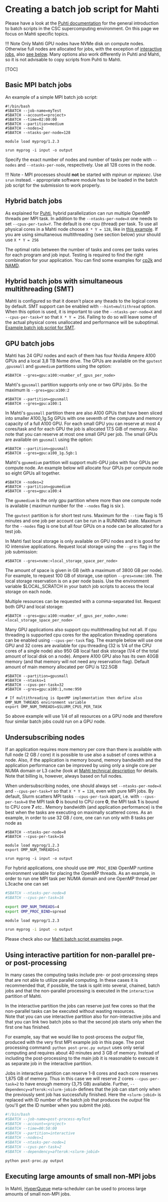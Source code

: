 # Creating a batch job script for Mahti

Please have a look at the [Puhti documentation](creating-job-scripts-puhti.md)
for the general introduction to batch scripts in the CSC supercomputing
environment. On this page we focus on Mahti specific topics.

!!! Note
    Only Mahti GPU nodes have NVMe disk on compute nodes.  
    Otherwise full nodes are allocated for jobs,
    with the exception of [interactive jobs](../interactive-usage/#sinteractive-in-mahti), also
    [see below](#using-interactive-partition-for-non-parallel-pre-or-post-processing). Many options also work
    differently in Puhti and Mahti, so it is not advisable to copy scripts from Puhti
    to Mahti.

[TOC]


## Basic MPI batch jobs

An example of a simple MPI batch job script:
```
#!/bin/bash
#SBATCH --job-name=myTest
#SBATCH --account=<project>
#SBATCH --time=02:00:00
#SBATCH --partition=medium
#SBATCH --nodes=2
#SBATCH --ntasks-per-node=128

module load myprog/1.2.3

srun myprog -i input -o output
```

Specify the exact number of nodes and number of tasks per node  with
`--nodes` and `--ntasks-per-node`, respectively. Use all 128 cores in
the node.

!!! Note
    - MPI processes should **not** be started with _mpirun_ or _mpiexec_. Use `srun` instead.
    - appropriate software module has to be loaded in the batch job script for the submission to
      work properly.

## Hybrid batch jobs

As explained for [Puhti](../creating-job-scripts-puhti/#hybrid-batch-jobs), hybrid
parallelization can run multiple OpenMP threads per MPI task. In addition to the
`--ntasks-per-node=X` one needs to set `--cpus-per-task=Y`. The default is one cpu
(thread) per task. To use all physical cores in a Mahti node choose `X * Y = 128`,
like in [this example](../example-job-scripts-mahti#mpi-openmp).
If you are using simultaneous multithreading (see section below) your should use `X * Y = 256`

The optimal ratio between the number of tasks and cores per tasks varies for each
program and job input. Testing is required to find the right combination for your
application. You can find some examples for
[cp2k](../../../apps/cp2k/#performance-notes) and
[NAMD](../../../apps/namd/#performance-considerations).

## Hybrid batch jobs with simultaneous multithreading (SMT)

Mahti is configured so that it doesn't place any theads to the logical cores
by default. SMT support can be enabled with `--hint=multithread` option.
When this option is used, it is important to use the `--ntasks-per-node=X` and
`--cpus-per-task=Y` so that `X * Y = 256`. Failing to do so will leave some of the
actual physical cores unallocated and performance will be suboptimal.
[Example batch job script for SMT](../example-job-scripts-mahti#mpi-openmp-with-simultaneous-multithreading).

## GPU batch jobs

Mahti has 24 GPU nodes and each of them has four Nvidia Ampere A100 GPUs and a local 3,8 TB Nvme drive. 
The GPUs are available on the `gputest` ,`gpusmall` and `gpumedium` partitions using the option:
```
#SBATCH --gres=gpu:a100:<number_of_gpus_per_node>
```
Mahti's `gpusmall` partition supports only one or two GPU jobs. So the maximum is `--gres=gpu:a100:2`
```
#SBATCH --partition=gpusmall
#SBATCH --gres=gpu:a100:1
```

In Mahti's `gpusmall` partition there are also A100 GPUs that have been sliced into smaller A100_1g.5g GPUs 
with one seventh of the compute and memory capacity of a full A100 GPU.  For each small GPU you can reserve 
at most 4 cores/task and for each GPU the job is allocated 17.5 GiB of memory. Also note that you can reserve 
at most one small GPU per job. The small GPUs are available on `gpusmall` using the option:
```
#SBATCH --partition=gpusmall
#SBATCH --gres=gpu:a100_1g.5gb:1
```



Mahti's `gpumedium` partition will support multi-GPU jobs with four GPUs per compute node. 
An example below will allocate four GPUs per compute node so eight GPUs all together. 
```
#SBATCH --nodes=2
#SBATCH --partition=gpumedium
#SBATCH --gres=gpu:a100:4
```
The `gpumedium` is the only gpu partition where more than one compute node is available ( maximun number for the `--nodes` flag is six ).

The `gputest` partition is for short test runs. Maximum for the `--time` flag is 15 minutes and one job per account can be run in a RUNNING state.
Maximum for the  `--nodes` flag is one but all four GPUs on a node can be allocated for a test job.

In Mahti fast local storage is only available on GPU nodes and it is good for IO intensive applications.
Request local storage using the `--gres` flag in the job submission:
```
#SBATCH --gres=nvme:<local_storage_space_per_node>
```
The amount of space is given in GB (with a maximum of 3800 GB per node). For example, to request 100 GB of storage, use option `--gres=nvme:100`. The local storage reservation is on a per node basis. Use the environment variable $LOCAL_SCRATCH in your batch job scripts to access the local storage on each node.

Multiple resources can be requested with a comma-separated list.
Request both GPU and local storage:
```
#SBATCH --gres=gpu:a100:<number_of_gpus_per_node>,nvme:<local_storage_space_per_node>
```
Many GPU applications also support cpu multithreading but not all. If cpu threading is supported cpu cores for the application threading operations can be enabled using `--cpus-per-task` flag. The example below will use one GPU and 32 cores are available for cpu threading (32 is 1/4 of the CPU cores of a single node) also 950 GB local fast disk storage (1/4 of the total amount of local disk on a node). Ampere A100 GPU also has its own 40GB memory (and that memory will not need any reservation flag). Default amount of main memory allocated per GPU is 122.5GB
```
#SBATCH --partition=gpusmall
#SBATCH --ntasks=1
#SBATCH --cpus-per-task=32
#SBATCH --gres=gpu:a100:1,nvme:950

# If multithreading is OpenMP implementation then define also OMP_NUM_THREADS environment variable
export OMP_NUM_THREADS=$SLURM_CPUS_PER_TASK
```
So above example will use 1/4 of all resources on a GPU node and therefore four similar batch jobs could run on a GPU node.


## Undersubscribing nodes

If an application requires more memory per core than there is available
with full node (2 GB / core) it is possible to use also a subset of
cores within a node. Also, if the application is memory bound, memory
bandwidth and the application performance can be improved by using
only a single core per NUMA domain or L3 cache (look at
[Mahti technical description](../systems-mahti.md) for details.
Note that billing is, however, always based on full nodes.

When undersubscribing nodes, one should always set
`--ntasks-per-node=X` and `--cpus-per-task=Y` so that `X * Y = 128`,
even with pure MPI jobs. By default, Slurm scatters MPI tasks
`--cpus-per-task` apart, i.e. with `--cpus-per-task=8` the MPI task
**0** is bound to CPU core **0**, the MPI task **1** is bound to CPU
core **7** *etc.*. Memory bandwidth (and application performance) is
the best when the tasks are executing on maximally scattered cores. As
an example, in order to use 32 GB / core, one can run only with 8
tasks per node as
```
#SBATCH --ntasks-per-node=8
#SBATCH --cpus-per-task=16

module load myprog/1.2.3
export OMP_NUM_THREADS=1

srun myprog -i input -o output
```

For hybrid applications, one should use 
`OMP_PROC_BIND` OpenMP runtime environment variable for 
placing the OpenMP threads. As an example, in order to run
one MPI task per NUMA domain and one OpenMP thread per L3cache one
can set

```bash
#SBATCH --ntasks-per-node=8
#SBATCH --cpus-per-task=16

export OMP_NUM_THREADS=4
export OMP_PROC_BIND=spread

module load myprog/1.2.3

srun myprog -i input -o output
```

Please check also our [Mahti batch script examples](example-job-scripts-mahti.md) page.

## Using interactive partition for non-parallel pre- or post-processing

In many cases the computing tasks include pre- or post-processing steps that are not able to utilize parallel computing.
In these cases it is recommended that, if possible, the task is split into several, chained, batch jobs and that the non-parallel 
processing is executed in the `interactive` partition of Mahti. 

In the interactive partition the jobs can reserve just few cores so that the non-parallel tasks can be executed without wasting resources.  
Note that you can use interactive partition also for non-interactive jobs and that you can link two batch jobs so that the second job starts 
only when the first one has finished. 

For example, say that we would like to post-process the _output_ file, produced with the very first MPI example job in this page. The post processing command:
`python post-proc.py output` uses only serial computing and requires about 40 minutes and 3 GB of memory. Instead of including the post-processing 
to the main job it is reasonable to execute it as separate job in the interactive partition.

Jobs in interactive partition can reserve 1-8 cores and each core reserves 1,875 GB of memory. Thus in this case we will reserve 2 cores `--cpus-per-task=2` to have enough memory (3,75 GB) available.  Further, `--dependency=afterok:<slurm-jobid>`  defines that the job can start only when the previously sent job has successfully finished. Here the `<slurm-jobid>` is replaced with ID number of the batch job that produces the _output_ file (you'll get the ID number when you submit the job).

```bash
#!/bin/bash
#SBATCH --job-name=post-process-myTest
#SBATCH --account=<project>
#SBATCH --time=00:50:00
#SBATCH --partition=interactive
#SBATCH --nodes=1
#SBATCH --ntasks-per-node=1
#SBATCH --cpus-per-task=2
#SBATCH --dependency=afterok:<slurm-jobid>

python post-proc.py output
```

## Executing large amounts of small non-MPI jobs

In Mahti, [HyperQueue](../../apps/hyperqueue.md) meta-scheduler
can be used to process large amounts of small non-MPI jobs.
